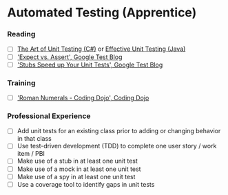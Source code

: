 # Automated Testing (Apprentice)

### Reading

- [ ] [The Art of Unit Testing (C#)](https://www.amazon.com/Art-Unit-Testing-examples/dp/1617290890/) or [Effective Unit Testing (Java)](https://www.amazon.com/Effective-Unit-Testing-guide-developers/dp/1935182579)
- [ ] ['Expect vs. Assert', Google Test Blog](https://testing.googleblog.com/2008/07/tott-expect-vs-assert.html)
- [ ] ['Stubs Speed up Your Unit Tests', Google Test Blog](https://testing.googleblog.com/2007/04/tott-stubs-speed-up-your-unit-tests.html)

### Training
- [ ] ['Roman Numerals - Coding Dojo', Coding Dojo](http://codingdojo.org/kata/RomanNumerals/)

### Professional Experience
- [ ] Add unit tests for an existing class prior to adding or changing behavior in that class
- [ ] Use test-driven development (TDD) to complete one user story / work item / PBI
- [ ] Make use of a stub in at least one unit test
- [ ] Make use of a mock in at least one unit test
- [ ] Make use of a spy in at least one unit test
- [ ] Use a coverage tool to identify gaps in unit tests
